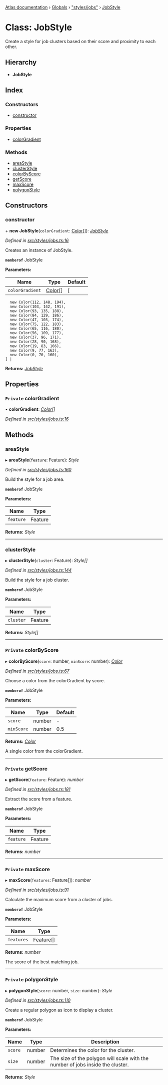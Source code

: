 [Atlas documentation](../README.md) › [Globals](../globals.md) › ["styles/jobs"](../modules/_styles_jobs_.md) › [JobStyle](_styles_jobs_.jobstyle.md)

# Class: JobStyle

Create a style for job clusters based on their score and proximity to each other.

## Hierarchy

* **JobStyle**

## Index

### Constructors

* [constructor](_styles_jobs_.jobstyle.md#constructor)

### Properties

* [colorGradient](_styles_jobs_.jobstyle.md#private-colorgradient)

### Methods

* [areaStyle](_styles_jobs_.jobstyle.md#areastyle)
* [clusterStyle](_styles_jobs_.jobstyle.md#clusterstyle)
* [colorByScore](_styles_jobs_.jobstyle.md#private-colorbyscore)
* [getScore](_styles_jobs_.jobstyle.md#private-getscore)
* [maxScore](_styles_jobs_.jobstyle.md#private-maxscore)
* [polygonStyle](_styles_jobs_.jobstyle.md#private-polygonstyle)

## Constructors

###  constructor

\+ **new JobStyle**(`colorGradient`: [Color](_styles_color_.color.md)[]): *[JobStyle](_styles_jobs_.jobstyle.md)*

*Defined in [src/styles/jobs.ts:16](https://github.com/chronark/atlas/blob/a1ab160/src/styles/jobs.ts#L16)*

Creates an instance of JobStyle.

**`memberof`** JobStyle

**Parameters:**

Name | Type | Default |
------ | ------ | ------ |
`colorGradient` | [Color](_styles_color_.color.md)[] | [
      new Color(112, 148, 194),
      new Color(103, 142, 191),
      new Color(93, 135, 188),
      new Color(84, 129, 186),
      new Color(47, 103, 174),
      new Color(75, 122, 183),
      new Color(65, 116, 180),
      new Color(56, 109, 177),
      new Color(37, 96, 171),
      new Color(28, 90, 168),
      new Color(19, 83, 166),
      new Color(9, 77, 163),
      new Color(0, 70, 160),
    ] |

**Returns:** *[JobStyle](_styles_jobs_.jobstyle.md)*

## Properties

### `Private` colorGradient

• **colorGradient**: *[Color](_styles_color_.color.md)[]*

*Defined in [src/styles/jobs.ts:16](https://github.com/chronark/atlas/blob/a1ab160/src/styles/jobs.ts#L16)*

## Methods

###  areaStyle

▸ **areaStyle**(`feature`: Feature): *Style*

*Defined in [src/styles/jobs.ts:160](https://github.com/chronark/atlas/blob/a1ab160/src/styles/jobs.ts#L160)*

Build the style for a job area.

**`memberof`** JobStyle

**Parameters:**

Name | Type |
------ | ------ |
`feature` | Feature |

**Returns:** *Style*

___

###  clusterStyle

▸ **clusterStyle**(`cluster`: Feature): *Style[]*

*Defined in [src/styles/jobs.ts:144](https://github.com/chronark/atlas/blob/a1ab160/src/styles/jobs.ts#L144)*

Build the style for a job cluster.

**`memberof`** JobStyle

**Parameters:**

Name | Type |
------ | ------ |
`cluster` | Feature |

**Returns:** *Style[]*

___

### `Private` colorByScore

▸ **colorByScore**(`score`: number, `minScore`: number): *[Color](_styles_color_.color.md)*

*Defined in [src/styles/jobs.ts:67](https://github.com/chronark/atlas/blob/a1ab160/src/styles/jobs.ts#L67)*

Choose a color from the colorGradient by score.

**`memberof`** JobStyle

**Parameters:**

Name | Type | Default |
------ | ------ | ------ |
`score` | number | - |
`minScore` | number | 0.5 |

**Returns:** *[Color](_styles_color_.color.md)*

A single color from the colorGradient.

___

### `Private` getScore

▸ **getScore**(`feature`: Feature): *number*

*Defined in [src/styles/jobs.ts:181](https://github.com/chronark/atlas/blob/a1ab160/src/styles/jobs.ts#L181)*

Extract the score from a feature.

**`memberof`** JobStyle

**Parameters:**

Name | Type |
------ | ------ |
`feature` | Feature |

**Returns:** *number*

___

### `Private` maxScore

▸ **maxScore**(`features`: Feature[]): *number*

*Defined in [src/styles/jobs.ts:91](https://github.com/chronark/atlas/blob/a1ab160/src/styles/jobs.ts#L91)*

Calculate the maximum score from a cluster of jobs.

**`memberof`** JobStyle

**Parameters:**

Name | Type |
------ | ------ |
`features` | Feature[] |

**Returns:** *number*

The score of the best matching job.

___

### `Private` polygonStyle

▸ **polygonStyle**(`score`: number, `size`: number): *Style*

*Defined in [src/styles/jobs.ts:110](https://github.com/chronark/atlas/blob/a1ab160/src/styles/jobs.ts#L110)*

Create a regular polygon as icon to display a cluster.

**`memberof`** JobStyle

**Parameters:**

Name | Type | Description |
------ | ------ | ------ |
`score` | number | Determines the color for the cluster. |
`size` | number | The size of the polygon will scale with the number of jobs inside the cluster. |

**Returns:** *Style*
